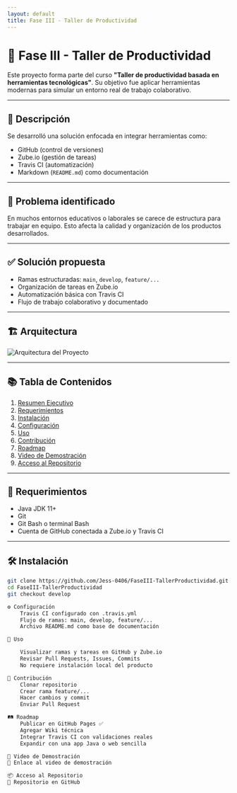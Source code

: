```yaml
---
layout: default
title: Fase III - Taller de Productividad
---
```


# 💼 Fase III - Taller de Productividad

Este proyecto forma parte del curso **"Taller de productividad basada en herramientas tecnológicas"**. Su objetivo fue aplicar herramientas modernas para simular un entorno real de trabajo colaborativo.

---

## 📌 Descripción

Se desarrolló una solución enfocada en integrar herramientas como:

- GitHub (control de versiones)
- Zube.io (gestión de tareas)
- Travis CI (automatización)
- Markdown (`README.md`) como documentación

---

## 🧩 Problema identificado

En muchos entornos educativos o laborales se carece de estructura para trabajar en equipo. Esto afecta la calidad y organización de los productos desarrollados.

---

## ✅ Solución propuesta

- Ramas estructuradas: `main`, `develop`, `feature/...`
- Organización de tareas en Zube.io
- Automatización básica con Travis CI
- Flujo de trabajo colaborativo y documentado

---

## 🏗️ Arquitectura

![Arquitectura del Proyecto](https://raw.githubusercontent.com/Jess-0406/FaseIII-TallerProductividad/main/arquitectura.png)

---

## 📚 Tabla de Contenidos

1. [Resumen Ejecutivo](#-fase-iii---taller-de-productividad)
2. [Requerimientos](#requerimientos)
3. [Instalación](#instalación)
4. [Configuración](#configuración)
5. [Uso](#uso)
6. [Contribución](#contribución)
7. [Roadmap](#roadmap)
8. [Video de Demostración](#video-de-demostración)
9. [Acceso al Repositorio](#acceso-al-repositorio)

---

## 🧰 Requerimientos

- Java JDK 11+
- Git
- Git Bash o terminal Bash
- Cuenta de GitHub conectada a Zube.io y Travis CI

---

## 🛠️ Instalación

```bash
git clone https://github.com/Jess-0406/FaseIII-TallerProductividad.git
cd FaseIII-TallerProductividad
git checkout develop

⚙️ Configuración
    Travis CI configurado con .travis.yml
    Flujo de ramas: main, develop, feature/...
    Archivo README.md como base de documentación

👥 Uso

    Visualizar ramas y tareas en GitHub y Zube.io
    Revisar Pull Requests, Issues, Commits
    No requiere instalación local del producto

🤝 Contribución
    Clonar repositorio
    Crear rama feature/...
    Hacer cambios y commit
    Enviar Pull Request

🛤️ Roadmap
    Publicar en GitHub Pages ✅
    Agregar Wiki técnica
    Integrar Travis CI con validaciones reales
    Expandir con una app Java o web sencilla

🎥 Video de Demostración
📎 Enlace al video de demostración

📦 Acceso al Repositorio
🔗 Repositorio en GitHub

